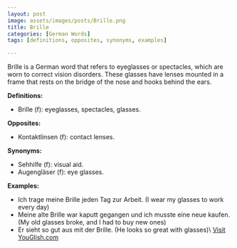 ```yaml
---
layout: post
image: assets/images/posts/Brille.png
title: Brille
categories: [German Words]
tags: [definitions, opposites, synonyms, examples]

---
```


Brille is a German word that refers to eyeglasses or spectacles, which are worn to correct vision disorders. These glasses have lenses mounted in a frame that rests on the bridge of the nose and hooks behind the ears.

**Definitions:**

- Brille (f): eyeglasses, spectacles, glasses.

**Opposites:**

- Kontaktlinsen (f): contact lenses.

**Synonyms:**

- Sehhilfe (f): visual aid.
- Augengläser (f): eye glasses.

**Examples:**

- Ich trage meine Brille jeden Tag zur Arbeit. (I wear my glasses to work every day)
- Meine alte Brille war kaputt gegangen und ich musste eine neue kaufen. (My old glasses broke, and I had to buy new ones)
- Er sieht so gut aus mit der Brille. (He looks so great with glasses)\ <a id="yg-widget-0" class="youglish-widget" data-query="Brille" data-lang="german" data-components="8412" data-auto-start="0" data-bkg-color="theme_light" data-title="How%20to%20pronounce%20Brille%20in%20German"  rel="nofollow" href="https://youglish.com">Visit YouGlish.com</a><script async src="https://youglish.com/public/emb/widget.js" charset="utf-8"></script>